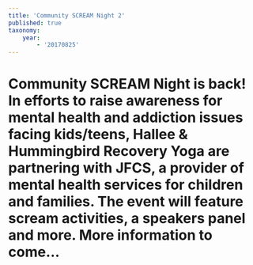```yaml
---
title: 'Community SCREAM Night 2'
published: true
taxonomy:
    year:
        - '20170825'
---
```


Community SCREAM Night is back! In efforts to raise awareness for mental health and addiction issues facing kids/teens, Hallee & Hummingbird Recovery Yoga are partnering with JFCS, a provider of mental health services for children and families. The event will feature scream activities, a speakers panel and more. More information to come...
===